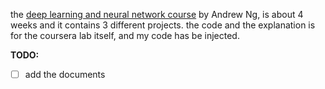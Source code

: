 the [deep learning and neural network course](https://www.coursera.org/learn/neural-networks-deep-learning?specialization=deep-learning) by Andrew Ng, is about 4 weeks and it contains 3 different projects. the code and the explanation is for the coursera lab itself, and my code has be injected.

**TODO:**

- [ ] add the documents
